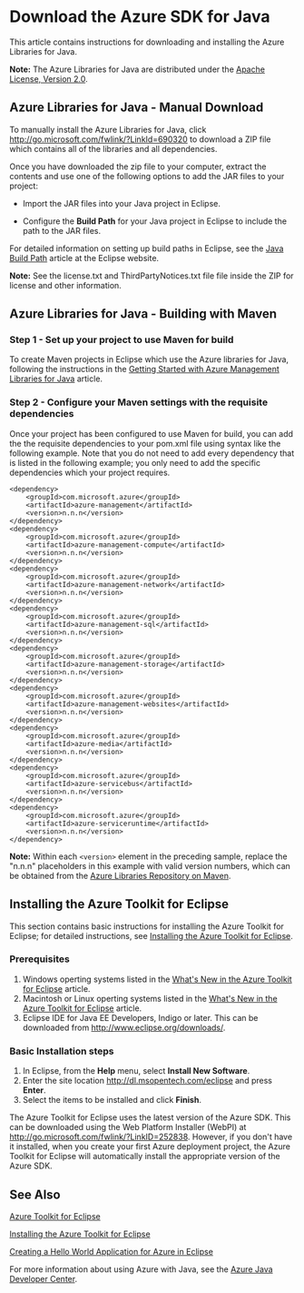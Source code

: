 <properties 
	pageTitle="Download the Azure SDK for Java" 
	description="Learn how to download the Azure SDK for Java, with sample code provided for Maven projects and basic installation steps for the Azure Tookit for Eclipse." 
	services="" 
	documentationCenter="java" 
	authors="rmcmurray" 
	manager="wpickett" 
	editor=""/>

<tags 
	ms.service="multiple" 
	ms.workload="na" 
	ms.tgt_pltfrm="multiple" 
	ms.devlang="Java" 
	ms.topic="article" 
	ms.date="01/09/2016" 
	ms.author="robmcm"/>

# Download the Azure SDK for Java #

This article contains instructions for downloading and installing the Azure Libraries for Java.

**Note:** The Azure Libraries for Java are distributed under the [Apache License, Version 2.0][license].

## Azure Libraries for Java - Manual Download ##

To manually install the Azure Libraries for Java, click <http://go.microsoft.com/fwlink/?LinkId=690320> to download a ZIP file which contains all of the libraries and all dependencies.

Once you have downloaded the zip file to your computer, extract the contents and use one of the following options to add the JAR files to your project:

* Import the JAR files into your Java project in Eclipse.

* Configure the **Build Path** for your Java project in Eclipse to include the path to the JAR files.

For detailed information on setting up build paths in Eclipse, see the [Java Build Path][] article at the Eclipse website.

**Note:** See the license.txt and ThirdPartyNotices.txt file file inside the ZIP for license and other information.

## Azure Libraries for Java - Building with Maven ##

### Step 1 - Set up your project to use Maven for build ###

To create Maven projects in Eclipse which use the Azure libraries for Java, following the instructions in the [Getting Started with Azure Management Libraries for Java][maven-getting-started] article. 

### Step 2 - Configure your Maven settings with the requisite dependencies ###

Once your project has been configured to use Maven for build, you can add the the requisite dependencies to your pom.xml file using syntax like the following example. Note that you do not need to add every dependency that is listed in the following example; you only need to add the specific dependencies which your project requires.

    <dependency>
        <groupId>com.microsoft.azure</groupId>
        <artifactId>azure-management</artifactId>
        <version>n.n.n</version>
    </dependency>
    <dependency>
        <groupId>com.microsoft.azure</groupId>
        <artifactId>azure-management-compute</artifactId>
        <version>n.n.n</version>
    </dependency>
    <dependency>
        <groupId>com.microsoft.azure</groupId>
        <artifactId>azure-management-network</artifactId>
        <version>n.n.n</version>
    </dependency>
    <dependency>
        <groupId>com.microsoft.azure</groupId>
        <artifactId>azure-management-sql</artifactId>
        <version>n.n.n</version>
    </dependency>
    <dependency>
        <groupId>com.microsoft.azure</groupId>
        <artifactId>azure-management-storage</artifactId>
        <version>n.n.n</version>
    </dependency>
    <dependency>
        <groupId>com.microsoft.azure</groupId>
        <artifactId>azure-management-websites</artifactId>
        <version>n.n.n</version>
    </dependency>
    <dependency>
        <groupId>com.microsoft.azure</groupId>
        <artifactId>azure-media</artifactId>
        <version>n.n.n</version>
    </dependency>
    <dependency>
        <groupId>com.microsoft.azure</groupId>
        <artifactId>azure-servicebus</artifactId>
        <version>n.n.n</version>
    </dependency>
    <dependency>
        <groupId>com.microsoft.azure</groupId>
        <artifactId>azure-serviceruntime</artifactId>
        <version>n.n.n</version>
    </dependency>

**Note:** Within each `<version>` element in the preceding sample, replace the "n.n.n" placeholders in this example with valid version numbers, which can be obtained from the [Azure Libraries Repository on Maven][].

## Installing the Azure Toolkit for Eclipse ##

This section contains basic instructions for installing the Azure Toolkit for Eclipse; for detailed instructions, see [Installing the Azure Toolkit for Eclipse][].

### Prerequisites ###

1. Windows operting systems listed in the [What's New in the Azure Toolkit for Eclipse][] article.
1. Macintosh or Linux operting systems listed in the [What's New in the Azure Toolkit for Eclipse][] article.
1. Eclipse IDE for Java EE Developers, Indigo or later. This can be downloaded from <http://www.eclipse.org/downloads/>.

### Basic Installation steps ###

1. In Eclipse, from the **Help** menu, select **Install New Software**.
1. Enter the site location <http://dl.msopentech.com/eclipse> and press **Enter**.
1. Select the items to be installed and click **Finish**.

The Azure Toolkit for Eclipse uses the latest version of the Azure SDK. This can be downloaded using the Web Platform Installer (WebPI) at <http://go.microsoft.com/fwlink/?LinkID=252838>. However, if you don't have it installed, when you create your first Azure deployment project, the Azure Toolkit for Eclipse will automatically install the appropriate version of the Azure SDK.

## See Also ##

[Azure Toolkit for Eclipse][]

[Installing the Azure Toolkit for Eclipse][] 

[Creating a Hello World Application for Azure in Eclipse][]

For more information about using Azure with Java, see the [Azure Java Developer Center][].

<!-- URL List -->

[Azure Java Developer Center]: http://go.microsoft.com/fwlink/?LinkID=699547
[Azure Libraries Repository on Maven]: http://go.microsoft.com/fwlink/?LinkID=286274
[Azure Toolkit for Eclipse]: http://go.microsoft.com/fwlink/?LinkID=699529
[Creating a Hello World Application for Azure in Eclipse]: http://go.microsoft.com/fwlink/?LinkID=699533
[Installing the Azure Toolkit for Eclipse]: http://go.microsoft.com/fwlink/?LinkId=699546
[Java Build Path]: http://help.eclipse.org/luna/index.jsp?topic=%2Forg.eclipse.jdt.doc.user%2Freference%2Fref-properties-build-path.htm
[license]: http://www.apache.org/licenses/LICENSE-2.0.html
[maven-getting-started]: http://go.microsoft.com/fwlink/?LinkID=622998
[zip-download]: http://go.microsoft.com/fwlink/?LinkId=690320
[What's New in the Azure Toolkit for Eclipse]: http://go.microsoft.com/fwlink/?LinkId=690333
